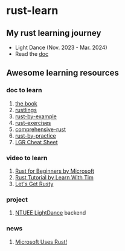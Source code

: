 # rust-learn

## My rust learning journey
- Light Dance (Nov. 2023 - Mar. 2024)
- Read the [doc](https://doc.rust-lang.org/book/)

## Awesome learning resources
### doc to learn
1. [the book](https://doc.rust-lang.org/book/)
2. [rustlings](https://github.com/rust-lang/rustlings/)
3. [rust-by-example](https://doc.rust-lang.org/rust-by-example/)
4. [rust-exercises](https://rust-exercises.com)
5. [comprehensive-rust](https://google.github.io/comprehensive-rust/)
6. [rust-by-practice](https://practice.course.rs/)
7. [LGR Cheat Sheet](https://docs.google.com/document/d/1kQidzAlbqapu-WZTuw4Djik0uTqMZYyiMXTM9F21Dz4/edit?lid=84342#heading=h.30j0zll)

### video to learn
1. [Rust for Beginners by Microsoft](https://youtube.com/playlist?list=PLlrxD0HtieHjbTjrchBwOVks_sr8EVW1x&feature=shared)
2. [Rust Tutorial by Learn With Tim](https://youtu.be/T_KrYLW4jw8?feature=shared)
3. [Let's Get Rusty](https://youtu.be/OX9HJsJUDxA?feature=shared)

### project
1. [NTUEE LightDance](https://github.com/NTUEELightDance/LightDance-Editor/tree/main/editor-server) backend

### news
1. [Microsoft Uses Rust!](https://youtu.be/5k_qyWRw6Js?feature=shared)
